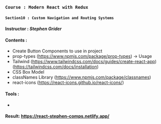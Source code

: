 ### `Course : Modern React with Redux`

#### `Section10 : Custom Navigation and Routing Systems`

#### Instructor : **_Stephen Grider_**

#### Contents :

- Create Button Components to use in project
- prop-types (https://www.npmjs.com/package/prop-types) -> Usage
- Tailwind (https://www.tailwindcss.com/docs/guides/create-react-app)
  (https://tailwindcss.com/docs/installation)
- CSS Box Model
- classNames Library (https://www.npmjs.com/package/classnames)
- react-icons (https://react-icons.github.io/react-icons/)

#### Tools :

-

#### Result: https://react-stephen-comps.netlify.app/
